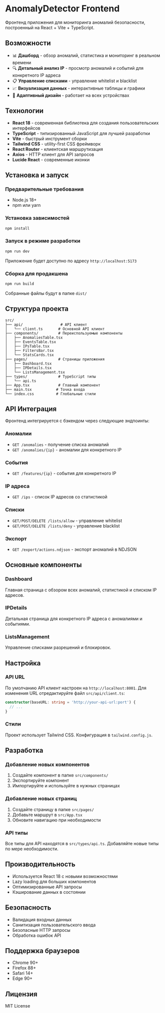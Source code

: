 # AnomalyDetector Frontend

Фронтенд приложения для мониторинга аномалий безопасности, построенный на React + Vite + TypeScript.

## Возможности

- 📊 **Дашборд** - обзор аномалий, статистика и мониторинг в реальном времени
- 🔍 **Детальный анализ IP** - просмотр аномалий и событий для конкретного IP адреса
- 📋 **Управление списками** - управление whitelist и blacklist
- 📈 **Визуализация данных** - интерактивные таблицы и графики
- 📱 **Адаптивный дизайн** - работает на всех устройствах

## Технологии

- **React 18** - современная библиотека для создания пользовательских интерфейсов
- **TypeScript** - типизированный JavaScript для лучшей разработки
- **Vite** - быстрый инструмент сборки
- **Tailwind CSS** - utility-first CSS фреймворк
- **React Router** - клиентская маршрутизация
- **Axios** - HTTP клиент для API запросов
- **Lucide React** - современные иконки

## Установка и запуск

### Предварительные требования

- Node.js 18+ 
- npm или yarn

### Установка зависимостей

```bash
npm install
```

### Запуск в режиме разработки

```bash
npm run dev
```

Приложение будет доступно по адресу `http://localhost:5173`

### Сборка для продакшена

```bash
npm run build
```

Собранные файлы будут в папке `dist/`

## Структура проекта

```
src/
├── api/                 # API клиент
│   └── client.ts       # Основной API клиент
├── components/         # Переиспользуемые компоненты
│   ├── AnomaliesTable.tsx
│   ├── EventsTable.tsx
│   ├── IPsTable.tsx
│   ├── FiltersBar.tsx
│   └── StatsCards.tsx
├── pages/              # Страницы приложения
│   ├── Dashboard.tsx
│   ├── IPDetails.tsx
│   └── ListsManagement.tsx
├── types/              # TypeScript типы
│   └── api.ts
├── App.tsx             # Главный компонент
├── main.tsx           # Точка входа
└── index.css          # Глобальные стили
```

## API Интеграция

Фронтенд интегрируется с бэкендом через следующие эндпоинты:

### Аномалии
- `GET /anomalies` - получение списка аномалий
- `GET /anomalies/{ip}` - аномалии для конкретного IP

### События
- `GET /features/{ip}` - события для конкретного IP

### IP адреса
- `GET /ips` - список IP адресов со статистикой

### Списки
- `GET/POST/DELETE /lists/allow` - управление whitelist
- `GET/POST/DELETE /lists/deny` - управление blacklist

### Экспорт
- `GET /export/actions.ndjson` - экспорт аномалий в NDJSON

## Основные компоненты

### Dashboard
Главная страница с обзором всех аномалий, статистикой и списком IP адресов.

### IPDetails
Детальная страница для конкретного IP адреса с аномалиями и событиями.

### ListsManagement
Управление списками разрешений и блокировок.

## Настройка

### API URL
По умолчанию API клиент настроен на `http://localhost:8001`. 
Для изменения URL отредактируйте файл `src/api/client.ts`:

```typescript
constructor(baseURL: string = 'http://your-api-url:port') {
  // ...
}
```

### Стили
Проект использует Tailwind CSS. Конфигурация в `tailwind.config.js`.

## Разработка

### Добавление новых компонентов
1. Создайте компонент в папке `src/components/`
2. Экспортируйте компонент
3. Импортируйте и используйте в нужных страницах

### Добавление новых страниц
1. Создайте страницу в папке `src/pages/`
2. Добавьте маршрут в `src/App.tsx`
3. Обновите навигацию при необходимости

### API типы
Все типы для API находятся в `src/types/api.ts`. 
Добавляйте новые типы по мере необходимости.

## Производительность

- Используется React 18 с новыми возможностями
- Lazy loading для больших компонентов
- Оптимизированные API запросы
- Кэширование данных в состоянии

## Безопасность

- Валидация входных данных
- Санитизация пользовательского ввода
- Безопасные HTTP запросы
- Обработка ошибок API

## Поддержка браузеров

- Chrome 90+
- Firefox 88+
- Safari 14+
- Edge 90+

## Лицензия

MIT License
